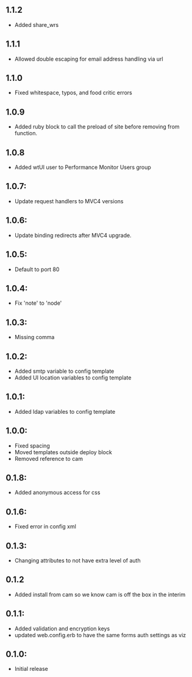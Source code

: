 ## 1.1.2
* Added share_wrs

## 1.1.1
* Allowed double escaping for email address handling via url

## 1.1.0
* Fixed whitespace, typos, and food critic errors

## 1.0.9
* Added ruby block to call the preload of site before removing from function. 

## 1.0.8
* Added wtUI user to Performance Monitor Users group

## 1.0.7:
* Update request handlers to MVC4 versions

## 1.0.6:
* Update binding redirects after MVC4 upgrade.

## 1.0.5:
* Default to port 80

## 1.0.4:
* Fix 'note' to 'node'

## 1.0.3:
* Missing comma

## 1.0.2:
* Added smtp variable to config template
* Added UI location variables to config template

## 1.0.1:
* Added ldap variables to config template

## 1.0.0:
* Fixed spacing
* Moved templates outside deploy block
* Removed reference to cam

## 0.1.8:
* Added anonymous access for css

## 0.1.6:
* Fixed error in config xml

## 0.1.3:
* Changing attributes to not have extra level of auth

## 0.1.2
* Added install from cam so we know cam is off the box in the interim

## 0.1.1:
* Added validation and encryption keys
* updated web.config.erb to have the same forms auth settings as viz

## 0.1.0:
* Initial release
